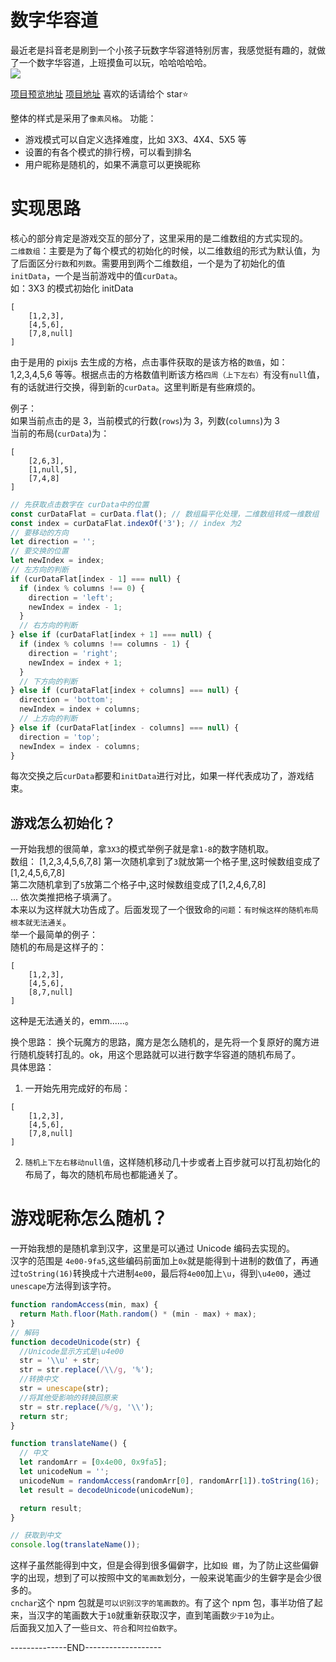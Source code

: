# 数字华容道

最近老是抖音老是刷到一个小孩子玩数字华容道特别厉害，我感觉挺有趣的，就做了一个数字华容道，上班摸鱼可以玩，哈哈哈哈哈。  
<img src="https://resource.blogwxb.cn/digitalHuarongRoad/screen-recording.gif"/>

[项目预览地址](https://dhr.blogwxb.cn)
[项目地址](https://github.com/dearDreamWeb/digital-huarong-road) 喜欢的话请给个 star⭐️

整体的样式是采用了`像素风格`。
功能：

- 游戏模式可以自定义选择难度，比如 3X3、4X4、5X5 等
- 设置的有各个模式的排行榜，可以看到排名
- 用户昵称是随机的，如果不满意可以更换昵称

# 实现思路

核心的部分肯定是游戏交互的部分了，这里采用的是二维数组的方式实现的。  
`二维数组`：主要是为了每个模式的初始化的时候，以二维数组的形式为默认值，为了后面区分`行数`和`列数`。需要用到两个二维数组，一个是为了初始化的值`initData`，一个是当前游戏中的值`curData`。  
如：3X3 的模式初始化 initData

```
[
    [1,2,3],
    [4,5,6],
    [7,8,null]
]
```

由于是用的 pixijs 去生成的方格，点击事件获取的是该方格的`数值`，如：1,2,3,4,5,6 等等。根据点击的方格数值判断该方格`四周（上下左右）`有没有`null`值，有的话就进行交换，得到新的`curData`。这里判断是有些麻烦的。

例子：  
如果当前点击的是 3，当前模式的行数(`rows`)为 3，列数(`columns`)为 3  
当前的布局(`curData`)为：

```
[
    [2,6,3],
    [1,null,5],
    [7,4,8]
]
```

```js
// 先获取点击数字在 curData中的位置
const curDataFlat = curData.flat(); // 数组扁平化处理，二维数组转成一维数组
const index = curDataFlat.indexOf('3'); // index 为2
// 要移动的方向
let direction = '';
// 要交换的位置
let newIndex = index;
// 左方向的判断
if (curDataFlat[index - 1] === null) {
  if (index % columns !== 0) {
    direction = 'left';
    newIndex = index - 1;
  }
  // 右方向的判断
} else if (curDataFlat[index + 1] === null) {
  if (index % columns !== columns - 1) {
    direction = 'right';
    newIndex = index + 1;
  }
  // 下方向的判断
} else if (curDataFlat[index + columns] === null) {
  direction = 'bottom';
  newIndex = index + columns;
  // 上方向的判断
} else if (curDataFlat[index - columns] === null) {
  direction = 'top';
  newIndex = index - columns;
}
```

每次交换之后`curData`都要和`initData`进行对比，如果一样代表成功了，游戏结束。

## 游戏怎么初始化？

一开始我想的很简单，拿`3X3`的模式举例子就是拿`1-8`的数字随机取。  
数组： [1,2,3,4,5,6,7,8]
第一次随机拿到了`3`就放第一个格子里,这时候数组变成了[1,2,4,5,6,7,8]  
第二次随机拿到了`5`放第二个格子中,这时候数组变成了[1,2,4,6,7,8]  
...
依次类推把格子填满了。  
本来以为这样就大功告成了。后面发现了一个很致命的`问题`：`有时候这样的随机布局根本就无法通关`。  
举一个最简单的例子：  
随机的布局是这样子的：

```
[
    [1,2,3],
    [4,5,6],
    [8,7,null]
]
```

这种是无法通关的，emm......。

换个思路：
换个玩魔方的思路，魔方是怎么随机的，是先将一个复原好的魔方进行随机旋转打乱的。ok，用这个思路就可以进行数字华容道的随机布局了。  
具体思路：

1. 一开始先用完成好的布局：

```
[
    [1,2,3],
    [4,5,6],
    [7,8,null]
]
```

2. `随机上下左右移动null值`，这样随机移动几十步或者上百步就可以打乱初始化的布局了，每次的随机布局也都能通关了。

# 游戏昵称怎么随机？

一开始我想的是随机拿到汉字，这里是可以通过 Unicode 编码去实现的。  
汉字的范围是 `4e00-9fa5`,这些编码前面加上`0x`就是能得到十进制的数值了，再通过`toString(16)`转换成十六进制`4e00`，最后将`4e00`加上`\u`，得到`\u4e00`，通过`unescape`方法得到该字符。

```js
function randomAccess(min, max) {
  return Math.floor(Math.random() * (min - max) + max);
}
// 解码
function decodeUnicode(str) {
  //Unicode显示方式是\u4e00
  str = '\\u' + str;
  str = str.replace(/\\/g, '%');
  //转换中文
  str = unescape(str);
  //将其他受影响的转换回原来
  str = str.replace(/%/g, '\\');
  return str;
}

function translateName() {
  // 中文
  let randomArr = [0x4e00, 0x9fa5];
  let unicodeNum = '';
  unicodeNum = randomAccess(randomArr[0], randomArr[1]).toString(16);
  let result = decodeUnicode(unicodeNum);

  return result;
}

// 获取到中文
console.log(translateName());
```

这样子虽然能得到中文，但是会得到很多偏僻字，比如`鈠 鑙`，为了防止这些偏僻字的出现，想到了可以按照中文的`笔画数`划分，一般来说笔画少的生僻字是会少很多的。  
`cnchar`这个 npm 包就是`可以识别汉字的笔画数的`。有了这个 npm 包，事半功倍了起来，当汉字的笔画数大于`10`就重新获取汉字，直到笔画数`少于10`为止。  
后面我又加入了一些`日文`、`符合`和`阿拉伯数字`。

--------------END-------------------
